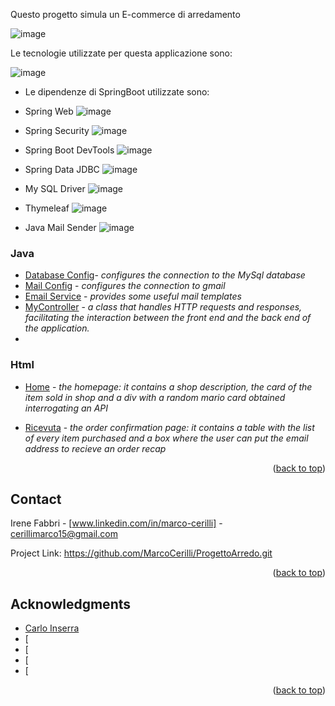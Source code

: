 Questo progetto simula un E-commerce di arredamento

![image](https://github.com/user-attachments/assets/a21e0fe7-ab6b-44e0-97c7-58de9633d694)

Le tecnologie utilizzate per questa applicazione sono:


   ![image](https://github.com/user-attachments/assets/3de06bbc-9012-449b-afd9-622ea7a43aeb)


  
- Le dipendenze di SpringBoot utilizzate sono:
  
- Spring Web
  ![image](https://github.com/user-attachments/assets/7c2dd333-ba15-4e58-9488-f8096b7827fe)


- Spring Security
 ![image](https://github.com/user-attachments/assets/2b96fb94-10de-4735-bcf8-7b5ced3d2493)


- Spring Boot DevTools
  ![image](https://github.com/user-attachments/assets/31df0832-1433-477f-89d2-67ca19a7ca87)


- Spring Data JDBC
 ![image](https://github.com/user-attachments/assets/2d0474f7-bd25-45af-8f4d-8deb3fc4a474)


- My SQL Driver
  ![image](https://github.com/user-attachments/assets/ccb24487-8fed-4f0f-92a3-aea56e534318)


- Thymeleaf
  ![image](https://github.com/user-attachments/assets/25ad47bd-6bf0-4226-a390-da6f03adc7db)


- Java Mail Sender
 ![image](https://github.com/user-attachments/assets/b02bbc4f-1006-43e8-9d5f-941a000a5644)



### Java
  - [Database Config](ProgettoIkea/src/main/java/com/example/demo/DatabaseConfig.java)- _configures the connection to the MySql database_
  - [Mail Config](ProgettoIkea/src/main/java/com/example/demo/MailConfig.java) - _configures the connection to gmail_
  - [Email Service](ProgettoIkea/src/main/java/com/example/demo/EmailService.java) - _provides some useful mail templates_
  - [MyController](ProgettoIkea/src/main/java/com/example/demo/MyController.java) - _a class that handles HTTP requests and responses, facilitating the interaction between the front end and the back end of the application._
  - 
### Html
  
  - [Home](ProgettoIkea/src/main/resources/templates/Home.html) - _the homepage: it contains a shop description, the card of the item sold in shop and a div with a random mario card obtained interrogating an API_

  - [Ricevuta](ProgettoIkea/src/main/java/com/example/demo/StripeConfig.java) - _the order confirmation page: it contains a table with the list of every item purchased and a box where the user can put the email address to recieve an order recap_

<p align="right">(<a href="#readme-top">back to top</a>)</p>

## Contact

Irene Fabbri - [www.linkedin.com/in/marco-cerilli] - cerillimarco15@gmail.com

Project Link:    https://github.com/MarcoCerilli/ProgettoArredo.git

<p align="right">(<a href="#readme-top">back to top</a>)</p>

## Acknowledgments

* [Carlo Inserra](https://github.com/Carleoinserra)
* [
* [
* [
* [
  
<p align="right">(<a href="#readme-top">back to top</a>)</p>
